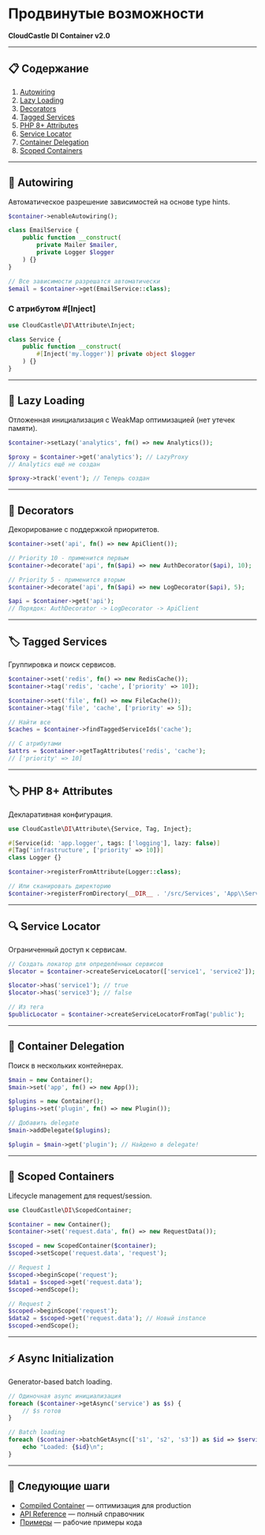 # Продвинутые возможности

**CloudCastle DI Container v2.0**

---

## 📋 Содержание

1. [Autowiring](#autowiring)
2. [Lazy Loading](#lazy-loading)
3. [Decorators](#decorators)
4. [Tagged Services](#tagged-services)
5. [PHP 8+ Attributes](#php-8-attributes)
6. [Service Locator](#service-locator)
7. [Container Delegation](#container-delegation)
8. [Scoped Containers](#scoped-containers)

---

## 🤖 Autowiring

Автоматическое разрешение зависимостей на основе type hints.

```php
$container->enableAutowiring();

class EmailService {
    public function __construct(
        private Mailer $mailer,
        private Logger $logger
    ) {}
}

// Все зависимости разрешатся автоматически
$email = $container->get(EmailService::class);
```

### С атрибутом #[Inject]

```php
use CloudCastle\DI\Attribute\Inject;

class Service {
    public function __construct(
        #[Inject('my.logger')] private object $logger
    ) {}
}
```

---

## 🔄 Lazy Loading

Отложенная инициализация с WeakMap оптимизацией (нет утечек памяти).

```php
$container->setLazy('analytics', fn() => new Analytics());

$proxy = $container->get('analytics'); // LazyProxy
// Analytics ещё не создан

$proxy->track('event'); // Теперь создан
```

---

## 🎨 Decorators

Декорирование с поддержкой приоритетов.

```php
$container->set('api', fn() => new ApiClient());

// Priority 10 - применится первым
$container->decorate('api', fn($api) => new AuthDecorator($api), 10);

// Priority 5 - применится вторым  
$container->decorate('api', fn($api) => new LogDecorator($api), 5);

$api = $container->get('api');
// Порядок: AuthDecorator -> LogDecorator -> ApiClient
```

---

## 🏷️ Tagged Services

Группировка и поиск сервисов.

```php
$container->set('redis', fn() => new RedisCache());
$container->tag('redis', 'cache', ['priority' => 10]);

$container->set('file', fn() => new FileCache());
$container->tag('file', 'cache', ['priority' => 5]);

// Найти все
$caches = $container->findTaggedServiceIds('cache');

// С атрибутами
$attrs = $container->getTagAttributes('redis', 'cache');
// ['priority' => 10]
```

---

## 🏷️ PHP 8+ Attributes

Декларативная конфигурация.

```php
use CloudCastle\DI\Attribute\{Service, Tag, Inject};

#[Service(id: 'app.logger', tags: ['logging'], lazy: false)]
#[Tag('infrastructure', ['priority' => 10])]
class Logger {}

$container->registerFromAttribute(Logger::class);

// Или сканировать директорию
$container->registerFromDirectory(__DIR__ . '/src/Services', 'App\\Services');
```

---

## 🔍 Service Locator

Ограниченный доступ к сервисам.

```php
// Создать локатор для определённых сервисов
$locator = $container->createServiceLocator(['service1', 'service2']);

$locator->has('service1'); // true
$locator->has('service3'); // false

// Из тега
$publicLocator = $container->createServiceLocatorFromTag('public');
```

---

## 🔗 Container Delegation

Поиск в нескольких контейнерах.

```php
$main = new Container();
$main->set('app', fn() => new App());

$plugins = new Container();
$plugins->set('plugin', fn() => new Plugin());

// Добавить delegate
$main->addDelegate($plugins);

$plugin = $main->get('plugin'); // Найдено в delegate!
```

---

## 🔄 Scoped Containers

Lifecycle management для request/session.

```php
use CloudCastle\DI\ScopedContainer;

$container = new Container();
$container->set('request.data', fn() => new RequestData());

$scoped = new ScopedContainer($container);
$scoped->setScope('request.data', 'request');

// Request 1
$scoped->beginScope('request');
$data1 = $scoped->get('request.data');
$scoped->endScope();

// Request 2
$scoped->beginScope('request');
$data2 = $scoped->get('request.data'); // Новый instance
$scoped->endScope();
```

---

## ⚡ Async Initialization

Generator-based batch loading.

```php
// Одиночная async инициализация
foreach ($container->getAsync('service') as $s) {
    // $s готов
}

// Batch loading
foreach ($container->batchGetAsync(['s1', 's2', 's3']) as $id => $service) {
    echo "Loaded: {$id}\n";
}
```

---

## 🎯 Следующие шаги

- [Compiled Container](04_COMPILED.md) — оптимизация для production
- [API Reference](05_API.md) — полный справочник
- [Примеры](../../examples/ru/) — рабочие примеры кода

